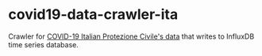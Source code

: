 # covid19-data-crawler-ita
Crawler for [COVID-19 Italian Protezione Civile's data](https://github.com/pcm-dpc/COVID-19) that writes to InfluxDB time series database.
